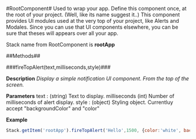 #RootComponent#
Used to wrap your app. Define this component once, at the root of your project. (Well, like its name suggest it..)
This component provides UI modules used at the very top of your project, like Alerts and Modales. Since you can use that UI components elsewhere, you can be sure that theses will appears over all your app.

Stack name from RootComponent is **rootApp**

##Methods##


###fireTopAlert(text,milliseconds,style)###

**Description**
*Display a simple notification UI component. From the top of the screen.*

**Parameters**
text : (string) Text to display.
milliseconds (int) Number of milliseconds of alert display.
style : (object) Styling object. Currentluy accept "backgroundColor" and "color"

**Example**
```javascript
Stack.getItem('rootApp').fireTopAlert('Hello',1500, {color:'white', backgroundColor: 'green'});
```



